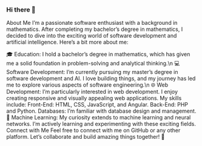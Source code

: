 ### Hi there 👋

About Me
I’m a passionate software enthusiast with a background in mathematics. After completing my bachelor’s degree in mathematics, I decided to dive into the exciting world of software development and artificial intelligence. Here’s a bit more about me:

🎓 Education: I hold a bachelor’s degree in mathematics, which has given me a solid foundation in problem-solving and analytical thinking.\n
💻 Software Development: I’m currently pursuing my master’s degree in software development and AI. I love building things, and my journey has led me to explore various aspects of software engineering.\n
🌐 Web Development: I’m particularly interested in web development. I enjoy creating responsive and visually appealing web applications. My skills include:
Front-End: HTML, CSS, JavaScript, and Angular.
Back-End: PHP and Python.
Databases: I’m familiar with database design and management.
🤖 Machine Learning: My curiosity extends to machine learning and neural networks. I’m actively learning and experimenting with these exciting fields.
Connect with Me
Feel free to connect with me on GitHub or any other platform. Let’s collaborate and build amazing things together! 🚀
